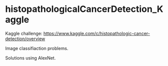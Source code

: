 # histopathologicalCancerDetection_Kaggle
Kaggle challenge: https://www.kaggle.com/c/histopathologic-cancer-detection/overview

Image classifiaction problems.

Solutions using AlexNet.  
